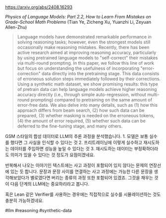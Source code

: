 https://arxiv.org/abs/2408.16293

*Physics of Language Models: Part 2.2, How to Learn From Mistakes on Grade-School Math Problems* (Tian Ye, Zicheng Xu, Yuanzhi Li, Zeyuan Allen-Zhu)

> Language models have demonstrated remarkable performance in solving reasoning tasks; however, even the strongest models still occasionally make reasoning mistakes. Recently, there has been active research aimed at improving reasoning accuracy, particularly by using pretrained language models to "self-correct" their mistakes via multi-round prompting. In this paper, we follow this line of work but focus on understanding the usefulness of incorporating "error-correction" data directly into the pretraining stage. This data consists of erroneous solution steps immediately followed by their corrections. Using a synthetic math dataset, we show promising results: this type of pretrain data can help language models achieve higher reasoning accuracy directly (i.e., through simple auto-regression, without multi-round prompting) compared to pretraining on the same amount of error-free data. We also delve into many details, such as (1) how this approach differs from beam search, (2) how such data can be prepared, (3) whether masking is needed on the erroneous tokens, (4) the amount of error required, (5) whether such data can be deferred to the fine-tuning stage, and many others.

GSM 스타일의 합성 데이터로 LLM의 추론 과정을 분석했습니다. 1. 모델은 보통 실수를 했다면 그 사실을 인식할 수 있다는 것 2. 프리트레이닝에 이렇게 실수하고 재시도하는 데이터를 주입하면 성능을 높일 수 있다는 것 3. 재시도하는 데이터는 부정확하더라도 의미가 있을 수 있다는 것 정도가 요점이겠네요.

반복해서 나오는 이야기인 텍스트에는 사고 과정이 포함되어 있지 않다는 문제의 연장선에 있는 듯 합니다. 문장과 문장 사이를 연결하는 사고 과정에는 가능한 다른 문장을 생각해보았다가 별로였다면 버리는 종류의 과정 또한 포함되어 있겠죠. 그것을 채우는 것이 다음 단계의 LLM에는 중요하리라고 봅니다.

혹은 Lean 같은 Verifier를 사용하는 경우에는 직접적으로 실수를 시뮬레이션하는 것도 충분히 가능하겠네요.

#llm #reasoning #synthetic-data 